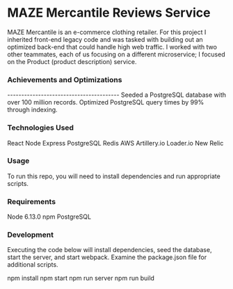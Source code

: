 
<h1>MAZE Mercantile Reviews Service</h1>

MAZE Mercantile is an e-commerce clothing retailer. For this project I inherited front-end legacy code and was tasked with building out an optimized back-end that could handle high web traffic. I worked with two other teammates, each of us focusing on a different microservice; I focused on the Product (product description) service.

<h3>Achievements and Optimizations</h3>
----------------------------------------
Seeded a PostgreSQL database with over 100 million records.
Optimized PostgreSQL query times by 99% through indexing.

<h3>Technologies Used</h3>

React
Node
Express
PostgreSQL
Redis
AWS
Artillery.io
Loader.io
New Relic

<h3>Usage</h3>
To run this repo, you will need to install dependencies and run appropriate scripts.

<h3>Requirements</h3>
Node 6.13.0
npm
PostgreSQL

<h3>Development</h3>
Executing the code below will install dependencies, seed the database, start the server, and start webpack. Examine the package.json file for additional scripts.

npm install
npm start
npm run server
npm run build
